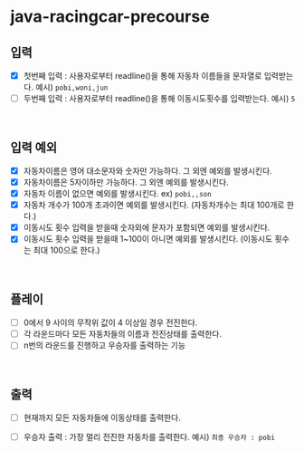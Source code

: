 # java-racingcar-precourse
## 입력
- [x] 첫번째 입력 : 사용자로부터 readline()을 통해 자동차 이름들을 문자열로 입력받는다. 예시) `pobi,woni,jun`
- [ ] 두번째 입력 : 사용자로부터 readline()을 통해 이동시도횟수를 입력받는다. 예시) `5`

<br>

## 입력 예외
- [x] 자동차이름은 영어 대소문자와 숫자만 가능하다. 그 외엔 예외를 발생시킨다.
- [x] 자동차이름은 5자이하만 가능하다. 그 외엔 예외를 발생시킨다.
- [x] 자동차 이름이 없으면 예외를 발생시킨다. ex) `pobi,,son`
- [x] 자동차 개수가 100개 초과이면 예외를 발생시킨다. (자동차개수는 최대 100개로 한다.)
- [x] 이동시도 횟수 입력을 받을때 숫자외에 문자가 포함되면 예외를 발생시킨다.
- [x] 이동시도 횟수 입력을 받을때 1~100이 아니면 예외를 발생시킨다. (이동시도 횟수는 최대 100으로 한다.)

<br>

## 플레이
- [ ] 0에서 9 사이의 무작위 값이 4 이상일 경우 전진한다.
- [ ] 각 라운드마다 모든 자동차들의 이름과 전진상태를 출력한다.
- [ ] n번의 라운드를 진행하고 우승자를 출력하는 기능

<br>

## 출력
- [ ] 현재까지 모든 자동차들에 이동상태를 출력한다.
- [ ] 우승자 출력 : 가장 멀리 전진한 자동차를 출력한다. 예시) `최종 우승자 : pobi`
	 
